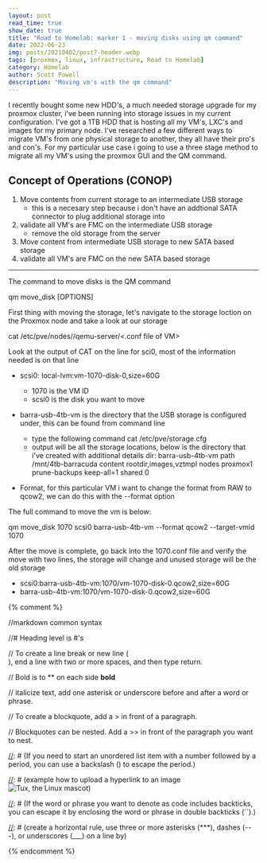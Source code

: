 ```yaml
---
layout: post
read_time: true
show_date: true
title: "Road to Homelab: marker 1 - moving disks using qm command"
date: 2022-06-23
img: posts/20210402/post7-header.webp
tags: [proxmox, linux, infrastructure, Road to Homelab]
category: Homelab
author: Scott Powell
description: "Moving vm's with the qm command"
---
```

I recently bought some new HDD's, a much needed storage upgrade for my proxmox cluster, i've been running into storage issues in my current configuration.  I've got a 1TB HDD that is hosting all my VM's, LXC's and images for my primary node.  I've researched a few different ways to migrate VM's from one physical storage to another, they all have their pro's and con's.  For my particular use case i going to use a three stage method to migrate all my VM's using the proxmox GUI and the QM command.

## Concept of Operations (CONOP)
1. Move contents from current storage to an intermediate USB storage
   - this is a necesary step because i don't have an addtional SATA connector to plug additional storage into 
2. validate all VM's are FMC on the intermediate USB storage
   - remove the old storage from the server 
4. Move content from intermediate USB storage to new SATA based storage
5. validate all VM's are FMC on the new SATA based storage   

___

The command to move disks is the QM command

   qm move_disk <vmid> <disk> <storage> [OPTIONS]

First thing with moving the storage, let's navigate to the storage loction on the Proxmox node and take a look at our storage 
   
   cat /etc/pve/nodes/<node name>/qemu-server/<.conf file of VM>
      
Look at the output of CAT on the line for sci0, most of the information needed is on that line
   
   - scsi0: local-lvm:vm-1070-disk-0,size=60G  
      - 1070 is the VM ID
      - scsi0 is the disk you want to move
   - barra-usb-4tb-vm is the directory that the USB storage is configured under, this can be found from command line
      - type the following command cat /etc/pve/storage.cfg
      - output will be all the storage locations, below is the directory that i've created with additional details
            dir: barra-usb-4tb-vm
            path /mnt/4tb-barracuda
            content rootdir,images,vztmpl
            nodes proxmox1
            prune-backups keep-all=1
            shared 0
   
   - Format, for this particular VM i want to change the format from RAW to qcow2, we can do this with the --format option 
   
   The full command to move the vm is below:
   
   qm move_disk 1070 scsi0 barra-usb-4tb-vm --format qcow2 --target-vmid 1070
   
   After the move is complete, go back into the 1070.conf file and verify the move with two lines, the storage will change and unused storage will be the old storage
   
   - scsi0:barra-usb-4tb-vm:1070/vm-1070-disk-0.qcow2,size=60G
   - barra-usb-4tb-vm:1070/vm-1070-disk-0.qcow2,size=60G
      
{% comment %}

   //markdown common syntax

   //# Heading level is #'s

   // To create a line break or new line (<br>), end a line with two or more spaces, and then type return.

   // Bold is to ** on each side **bold**

   // italicize text, add one asterisk or underscore before and after a word or phrase.

   // To create a blockquote, add a > in front of a paragraph.

   // Blockquotes can be nested. Add a >> in front of the paragraph you want to nest.

[//]: # (If you need to start an unordered list item with a number followed by a period, you can use a backslash (\) to escape the period.)

[//]: # (Code blocks are normally indented four spaces or one tab. When they’re in a list, indent them eight spaces or two tabs.)

[//]: # (example how to upload a hyperlink to an image ![Tux, the Linux mascot](/assets/images/tux.png))  

[//]: # (If the word or phrase you want to denote as code includes backticks, you can escape it by enclosing the word or phrase in double backticks (``).)

[//]: # (create a horizontal rule, use three or more asterisks (***), dashes (---), or underscores (___) on a line by)    

[//]: # (This is a method of using MD to make a comment)
  
{% endcomment %}


